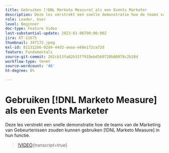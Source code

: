 ```yaml
---
title: Gebruiken [!DNL Marketo Measure] als een Events Marketer
description: Deze les verstrekt een snelle demonstratie hoe de teams van de Marketing van Gebeurtenissen zouden kunnen gebruiken [!DNL Marketo Measure] in hun functie.
role: Leader, User
level: Beginner
doc-type: Feature Video
last-substantial-update: 2023-01-06T00:00:00Z
jira: KT-11675
thumbnail: 347172.jpeg
exl-id: 811312b6-02d4-44d3-aeaa-e68e172ca72d
feature: Fundamentals
source-git-commit: 262cb13fa02b32f7918ebd569720b80078c2b28d
workflow-type: tm+mt
source-wordcount: '46'
ht-degree: 0%

---
```


# Gebruiken [!DNL Marketo Measure] als een Events Marketer

Deze les verstrekt een snelle demonstratie hoe de teams van de Marketing van Gebeurtenissen zouden kunnen gebruiken [!DNL Marketo Measure] in hun functie.

>[!VIDEO](https://video.tv.adobe.com/v/347172/?learn=on){transcript=true}
